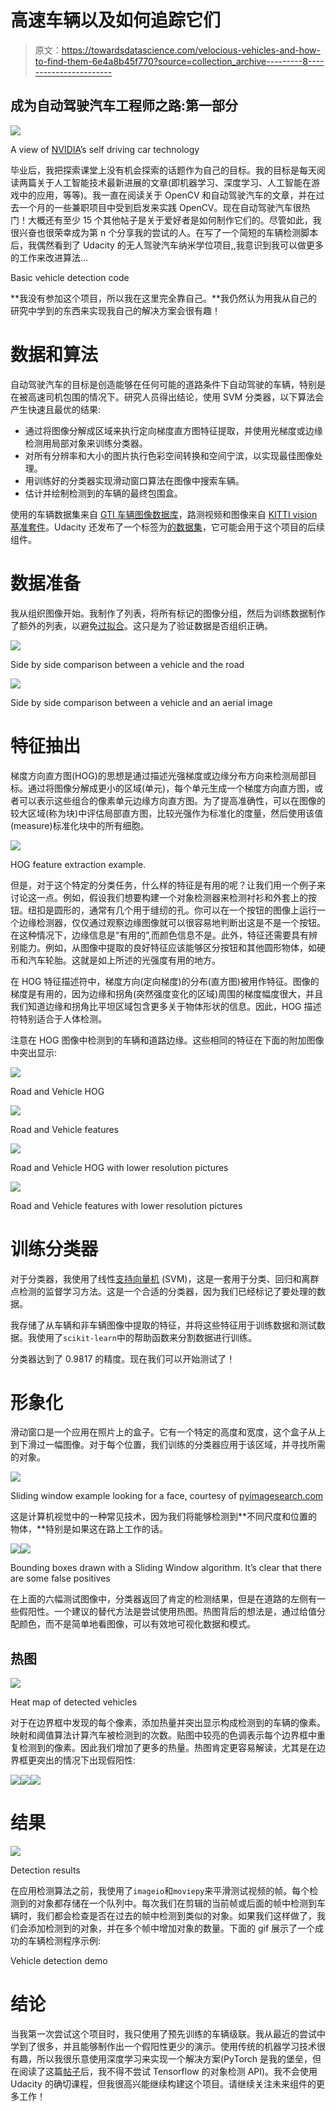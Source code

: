 # 高速车辆以及如何追踪它们

> 原文：<https://towardsdatascience.com/velocious-vehicles-and-how-to-find-them-6e4a8b45f770?source=collection_archive---------8----------------------->

## 成为自动驾驶汽车工程师之路:第一部分

![](img/fc2fc712e88bce0ab8b8d08e6447f279.png)

A view of [NVIDIA](https://www.nvidia.com/en-us/self-driving-cars/drive-px/)’s self driving car technology

毕业后，我把探索课堂上没有机会探索的话题作为自己的目标。我的目标是每天阅读两篇关于人工智能技术最新进展的文章(即机器学习、深度学习、人工智能在游戏中的应用，等等)。我一直在阅读关于 OpenCV 和自动驾驶汽车的文章，并在过去一个月的一些兼职项目中受到启发来实践 OpenCV。现在自动驾驶汽车很热门！大概还有至少 15 个其他帖子是关于爱好者是如何制作它们的。尽管如此，我很兴奋也很荣幸成为第 n 个分享我的尝试的人。在写了一个简短的车辆检测脚本后，我偶然看到了 Udacity 的无人驾驶汽车纳米学位项目,,我意识到我可以做更多的工作来改进算法…

Basic vehicle detection code

**我没有参加这个项目，所以我在这里完全靠自己。**我仍然认为用我从自己的研究中学到的东西来实现我自己的解决方案会很有趣！

# 数据和算法

自动驾驶汽车的目标是创造能够在任何可能的道路条件下自动驾驶的车辆，特别是在被高速司机包围的情况下。研究人员得出结论，使用 SVM 分类器，以下算法会产生快速且最优的结果:

*   通过将图像分解成区域来执行定向梯度直方图特征提取，并使用光梯度或边缘检测用局部对象来训练分类器。
*   对所有分辨率和大小的图片执行色彩空间转换和空间宁滨，以实现最佳图像处理。
*   用训练好的分类器实现滑动窗口算法在图像中搜索车辆。
*   估计并绘制检测到的车辆的最终包围盒。

使用的车辆数据集来自 [GTI 车辆图像数据库](http://www.gti.ssr.upm.es/data/Vehicle_database.html)，路测视频和图像来自 [KITTI vision 基准套件](http://www.cvlibs.net/datasets/kitti/raw_data.php?type=city)。Udacity 还发布了一个标签为[的数据集](https://github.com/udacity/self-driving-car/tree/master/annotations)，它可能会用于这个项目的后续组件。

# 数据准备

我从组织图像开始。我制作了列表，将所有标记的图像分组，然后为训练数据制作了额外的列表，以避免[过拟合](https://en.wikipedia.org/wiki/Overfitting)。这只是为了验证数据是否组织正确。

![](img/bc2b27e8a495b7e6a7d03bfa6271e86a.png)

Side by side comparison between a vehicle and the road

![](img/59d5abf9a697b988ca9170e6495fde5d.png)

Side by side comparison between a vehicle and an aerial image

# 特征抽出

梯度方向直方图(HOG)的思想是通过描述光强梯度或边缘分布方向来检测局部目标。通过将图像分解成更小的区域(单元)，每个单元生成一个梯度方向直方图，或者可以表示这些组合的像素单元边缘方向直方图。为了提高准确性，可以在图像的较大区域(称为块)中评估局部直方图，比较光强作为标准化的度量，然后使用该值(measure)标准化块中的所有细胞。

![](img/81fc88541baa3990b5445c45fdaef288.png)

HOG feature extraction example.

但是，对于这个特定的分类任务，什么样的特征是有用的呢？让我们用一个例子来讨论这一点。例如，假设我们想要构建一个对象检测器来检测衬衫和外套上的按钮。纽扣是圆形的，通常有几个用于缝纫的孔。你可以在一个按钮的图像上运行一个边缘检测器，仅仅通过观察边缘图像就可以很容易地判断出这是不是一个按钮。在这种情况下，边缘信息是“有用的”,而颜色信息不是。此外，特征还需要具有辨别能力。例如，从图像中提取的良好特征应该能够区分按钮和其他圆形物体，如硬币和汽车轮胎。这就是如上所述的光强度有用的地方。

在 HOG 特征描述符中，梯度方向(定向梯度)的分布(直方图)被用作特征。图像的梯度是有用的，因为边缘和拐角(突然强度变化的区域)周围的梯度幅度很大，并且我们知道边缘和拐角比平坦区域包含更多关于物体形状的信息。因此，HOG 描述符特别适合于人体检测。

注意在 HOG 图像中检测到的车辆和道路边缘。这些相同的特征在下面的附加图像中突出显示:

![](img/58a4a1a3b7cbcbb9a128b681236fecb7.png)

Road and Vehicle HOG

![](img/4039a61733bbb3b825a3b4c479dea493.png)

Road and Vehicle features

![](img/7d003c75b00b1420768cadb5a60f7c7c.png)

Road and Vehicle HOG with lower resolution pictures

![](img/f575a62d3bc613745b5875c5952f0270.png)

Road and Vehicle features with lower resolution pictures

# 训练分类器

对于分类器，我使用了线性[支持向量机](https://en.wikipedia.org/wiki/Support_vector_machine) (SVM)，这是一套用于分类、回归和离群点检测的监督学习方法。这是一个合适的分类器，因为我们已经标记了要处理的数据。

我存储了从车辆和非车辆图像中提取的特征，并将这些特征用于训练数据和测试数据。我使用了`scikit-learn`中的帮助函数来分割数据进行训练。

分类器达到了 0.9817 的精度。现在我们可以开始测试了！

# 形象化

滑动窗口是一个应用在照片上的盒子。它有一个特定的高度和宽度，这个盒子从上到下滑过一幅图像。对于每个位置，我们训练的分类器应用于该区域，并寻找所需的对象。

![](img/8bcf1f3ad700087ece1f8d63e20b18b4.png)

Sliding window example looking for a face, courtesy of [pyimagesearch.com](https://www.pyimagesearch.com/wp-content/uploads/2014/10/sliding_window_example.gif)

这是计算机视觉中的一种常见技术，因为我们将能够检测到**不同尺度和位置的物体，**特别是如果这在路上工作的话。

![](img/3b15c2d1ef7c1e7ca9ce0b70dc93965f.png)![](img/dd4214853790b4ef7e8b1552dd4f3a64.png)

Bounding boxes drawn with a Sliding Window algorithm. It’s clear that there are some false positives

在上面的六幅测试图像中，分类器返回了肯定的检测结果，但是在道路的左侧有一些假阳性。一个建议的替代方法是尝试使用热图。热图背后的想法是，通过给值分配颜色，而不是简单地看图像，可以有效地可视化数据和模式。

## 热图

![](img/98b5a19103095c9b700bd211e46ec83c.png)

Heat map of detected vehicles

对于在边界框中发现的每个像素，添加热量并突出显示构成检测到的车辆的像素。映射和阈值算法计算汽车被检测到的次数。贴图中较亮的色调表示每个边界框中重复检测到的像素。因此我们增加了更多的热量。热图肯定更容易解读，尤其是在边界框更突出的情况下出现假阳性:

![](img/c077dc1619a3a5bf2c3875203e771788.png)![](img/5f24ca6043d37573c5888fdefd381ded.png)![](img/4c9032de2d464ba7bb0caf5e53d8e759.png)

# 结果

![](img/af10ee3ff34b284b779a2440343bad8a.png)

Detection results

在应用检测算法之前，我使用了`imageio`和`moviepy`来平滑测试视频的帧。每个检测到的对象都存储在一个队列中。每次我们在剪辑的当前帧或后面的帧中检测到车辆时，我们都会检查是否在过去的帧中检测到类似的对象。如果我们这样做了，我们会添加检测到的对象，并在多个帧中增加对象的数量。下面的 gif 展示了一个成功的车辆检测程序示例:

Vehicle detection demo

# **结论**

当我第一次尝试这个项目时，我只使用了预先训练的车辆级联。我从最近的尝试中学到了很多，并且能够制作出一个假阳性更少的演示。使用传统的机器学习技术很有趣，所以我很乐意使用深度学习来实现一个解决方案(PyTorch 是我的堡垒，但在阅读了这篇[帖子](/building-a-toy-detector-with-tensorflow-object-detection-api-63c0fdf2ac95)后，我不得不尝试 Tensorflow 的对象检测 API)。我不会使用 Udacity 的确切课程，但我很高兴能继续构建这个项目。请继续关注未来组件的更多工作！